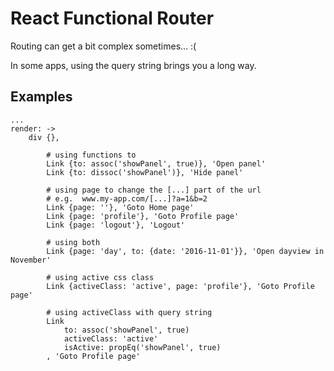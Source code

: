 # React Functional Router
Routing can get a bit complex sometimes... :(

In some apps, using the query string brings you a long way. 

## Examples

```
...
render: ->
	div {},

		# using functions to 
		Link {to: assoc('showPanel', true)}, 'Open panel'
		Link {to: dissoc('showPanel')}, 'Hide panel'

		# using page to change the [...] part of the url
		# e.g.  www.my-app.com/[...]?a=1&b=2
		Link {page: ''}, 'Goto Home page'
		Link {page: 'profile'}, 'Goto Profile page'
		Link {page: 'logout'}, 'Logout'

		# using both
		Link {page: 'day', to: {date: '2016-11-01'}}, 'Open dayview in November'

		# using active css class
		Link {activeClass: 'active', page: 'profile'}, 'Goto Profile page'

		# using activeClass with query string
		Link
			to: assoc('showPanel', true)
			activeClass: 'active'
			isActive: propEq('showPanel', true)
		, 'Goto Profile page'
```


